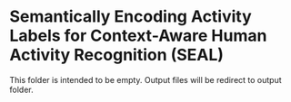 # Semantically Encoding Activity Labels for Context-Aware Human Activity Recognition (SEAL)

This folder is intended to be empty. Output files will be redirect to output folder.
